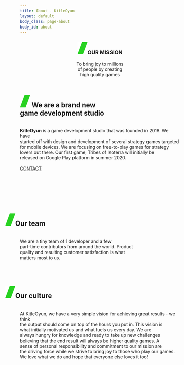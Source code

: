 ```yaml
---
title: About - KitleOyun
layout: default
body_class: page-about
body_id: about
---
```


<header class="head-game about">
	<div class="container text-center section-mission">
		<h3 class="h1" id='mission'><img class='slash' src="/static/images/green_slash.png" />OUR MISSION</h3>
		<p>To bring joy to millions<br> of people by creating <br>high quality games</p>
	</div>
</header>
<section>
	<div class="container">
		<div class="row">
			<div class="">
				<h1 id='unique' class="h1  text-center ">
					<img class='slash' src="/static/images/green_slash.png" />
					We are a brand new<br> game development studio
				</h1><br>
				<div class="text-center-main">
					<b class="green">KitleOyun</b> is a game development studio that was founded in 2018. We have<br>
					started off with design and development of several strategy games targeted<br>
					for mobile devices. We are focusing on free-to-play games for strategy<br>
					lovers out there. Our first game, Tribes of Isoterra will initially be<br>
					released on Google Play platform in summer 2020.<br>
					<br>
					<div style='height:70px;'>
						<a href="/contact" class="btn btn-default">CONTACT</a>
					</div>
				</div>
				<br><br><br>
			</div>
		</div>
	</div>
</section>
<section class='blue'>
	<div class="container">
		<h2><img class='slash' style='margin-left:-47px;' src="/static/images/green_slash.png" />Our team </h2>
		<br>
		<div class='middle-text'>
			We are a tiny team of 1 developer and a few<br>
			part-time contributors from around the world. Product<br>
			quality and resulting customer satisfaction is what<br>
			matters most to us.
		</div>
		<br><br><br>
	</div>
</section>
<section class="games-section">
	<div class="container">
		<h2><img class='slash' style='margin-left:-47px;' src="/static/images/green_slash.png" />Our culture</h2>
		<br>
		<div class='culture-text'>
			At KitleOyun, we have a very simple vision for achieving great results - we think<br>
			the output should come on top of the hours you put in. This vision is<br>
			what initially motivated us and what fuels us every day. We are<br>
			always hungry for knowledge and ready to take up new challenges<br>
			believing that the end result will always be higher quality games. A<br>
			sense of personal responsibility and commitment to our mission are<br>
			the driving force while we strive to bring joy to those who play our games.<br>
			We love what we do and hope that everyone else loves it too!
		</div>
	</div>
</section>
